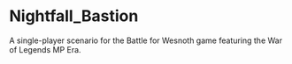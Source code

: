 # Nightfall_Bastion
 A single-player scenario for the Battle for Wesnoth game featuring the War of Legends MP Era.
